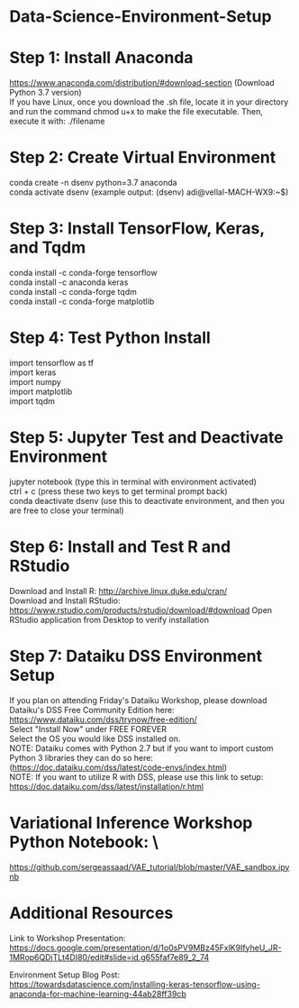 # Data-Science-Environment-Setup


# Step 1: Install Anaconda
https://www.anaconda.com/distribution/#download-section (Download Python 3.7 version) \
If you have Linux, once you download the .sh file, locate it in your directory and run the command chmod u+x to make the file executable. Then, execute it with: ./filename

# Step 2: Create Virtual Environment
conda create -n dsenv python=3.7 anaconda \
conda activate dsenv (example output: (dsenv) adi@vellal-MACH-WX9:~$)


# Step 3: Install TensorFlow, Keras, and Tqdm
conda install -c conda-forge tensorflow \
conda install -c anaconda keras  \
conda install -c conda-forge tqdm \
conda install -c conda-forge matplotlib

# Step 4: Test Python Install
import tensorflow as tf \
import keras \
import numpy \
import matplotlib \
import tqdm 

# Step 5: Jupyter Test and Deactivate Environment
jupyter notebook (type this in terminal with environment activated) \
ctrl + c (press these two keys to get terminal prompt back) \
conda deactivate dsenv (use this to deactivate environment, and then you are free to close your terminal)

# Step 6: Install and Test R and RStudio
Download and Install R: http://archive.linux.duke.edu/cran/ \
Download and Install RStudio: https://www.rstudio.com/products/rstudio/download/#download
Open RStudio application from Desktop to verify installation

# Step 7: Dataiku DSS Environment Setup
If you plan on attending Friday's Dataiku Workshop, please download Dataiku's DSS Free Community Edition here:
https://www.dataiku.com/dss/trynow/free-edition/ \
Select "Install Now" under FREE FOREVER \
Select the OS you would like DSS installed on. \
NOTE: Dataiku comes with Python 2.7 but if you want to import custom Python 3 libraries they can do so here: (https://doc.dataiku.com/dss/latest/code-envs/index.html) \
NOTE: If you want to utilize R with DSS, please use this link to setup: https://doc.dataiku.com/dss/latest/installation/r.html 


# Variational Inference Workshop Python Notebook: \
https://github.com/sergeassaad/VAE_tutorial/blob/master/VAE_sandbox.ipynb

# Additional Resources
Link to Workshop Presentation: \
https://docs.google.com/presentation/d/1o0sPV9MBz45FxlK9IfyheU_JR-1MRop6QDjTLt4DI80/edit#slide=id.g655faf7e89_2_74 

Environment Setup Blog Post: \
https://towardsdatascience.com/installing-keras-tensorflow-using-anaconda-for-machine-learning-44ab28ff39cb
